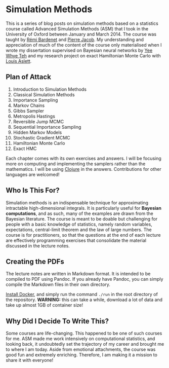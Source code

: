 # Simulation Methods

This is a series of blog posts on simulation methods based on a statistics course called Advanced Simulation Methods (ASM) that I took in the University of Oxford between January and March 2014. The course was taught by [Rémi Bardenet](http://rbardenet.github.io/) and [Pierre Jacob](https://sites.google.com/site/pierrejacob/). My understanding and appreciation of much of the content of the course only materialised when I wrote my dissertation supervised on Bayesian neural networks by [Yee Whye Teh](https://www.stats.ox.ac.uk/~teh/) and my research project on exact Hamiltonian Monte Carlo with [Louis Aslett](http://www.louisaslett.com/).

## Plan of Attack

1. Introduction to Simulation Methods
2. Classical Simulation Methods
3. Importance Sampling
4. Markov Chains
5. Gibbs Sampler
6. Metropolis Hastings
7. Reversible Jump MCMC
8. Sequential Importance Sampling
9. Hidden Markov Models
10. Stochastic Gradient MCMC
11. Hamiltonian Monte Carlo
12. Exact HMC

Each chapter comes with its own exercises and answers. I will be focusing more on computing and implementing the samplers rather than the mathematics. I will be using [Clojure](https://clojure.org/) in the answers. Contributions for other languages are welcomed!

## Who Is This For?

Simulation methods is an indispensable technique for approximating intractable high-dimensional integrals. It is particularly useful for **Bayesian computations**, and as such, many of the examples are drawn from the Bayesian literature. The course is meant to be doable but challenging for people with a basic knowledge of statistics, namely random variables, expectations, central-limit theorem and the law of large numbers. The course is for practitioners, so that the questions at the end of each lecture are effectively programming exercises that consolidate the material discussed in the lecture notes.

## Creating the PDFs

The lecture notes are written in Markdown format. It is intended to be compiled to PDF using Pandoc. If you already have Pandoc, you can simply compile the Markdown files in their own directory.

[Install Docker](https://docs.docker.com/install/), and simply run the command `./run` in the root directory of the repository. **WARNING:** this can take a while, download a lot of data and take up almost 1GB of container size!

## Why Did I Decide To Write This?

Some courses are life-changing. This happened to be one of such courses for me. ASM made me work intensively on computational statistics, and looking back, it undoubtedly set the trajectory of my career and brought me to where I am today. Aside from emotional attachments, the course was good fun and extremely enriching. Therefore, I am making it a mission to share it with everyone!
